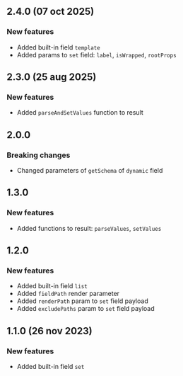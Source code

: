 ## 2.4.0  (07 oct 2025)

### New features

- Added built-in field `template`
- Added params to `set` field: `label`, `isWrapped`, `rootProps`

## 2.3.0  (25 aug 2025)

### New features

- Added `parseAndSetValues` function to result

## 2.0.0

### Breaking changes

- Changed parameters of `getSchema` of `dynamic` field

## 1.3.0

### New features

- Added functions to result: `parseValues`, `setValues`

## 1.2.0

### New features

- Added built-in field `list`
- Added `fieldPath` render parameter
- Added `renderPath` param to `set` field payload
- Added `excludePaths` param to `set` field payload

## 1.1.0 (26 nov 2023)

### New features

- Added built-in field `set`

